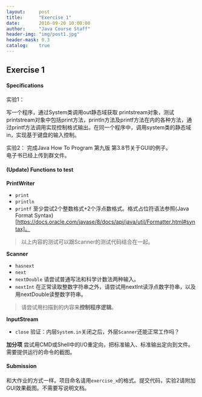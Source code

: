 ```yaml
---
layout:     post
title:      "Exercise 1"
date:       2016-09-20 10:00:00
author:     "Java Course Staff"
header-img: "img/post1.jpg"
header-mask: 0.3
catalog:    true
---
```


## Exercise 1

#### Specifications

实验1：

写一个程序，通过System类调用out静态域获取 printstream对象，测试printstream对象中包括print方法，println方法及printf方法在内的各种方法，通过printf方法调用实现控制格式输出。在同一个程序中，调用system类的静态域in，实现基于键盘的输入控制。

实验2：
完成Java How To Program 第九版 第3.8节关于GUI的例子。<br>
电子书已经上传到群文件。

#### (Update) Functions to test

**PrintWriter**

- `print`
- `println`
- `printf`  至少尝试2个整数格式+2个浮点数格式。格式占位符语法参照(Java Format Syntax)[https://docs.oracle.com/javase/8/docs/api/java/util/Formatter.html#syntax]。

> 以上内容的测试可以跟Scanner的测试代码结合在一起。

**Scanner**

- `hasnext`
- `next`
- `nextDouble` 请尝试普通写法和科学计数法两种输入。
- `nextInt` 在正常读取整数字符串之外，请尝试用nextInt读浮点数字符串，以及用nextDouble读整数字符串。

> 请尝试用扫描到的内容来**控制程序逻辑**。

**InputStream**

- `close`  验证：内层`System.in`关闭之后，外层`Scanner`还能正常工作吗？

**加分项**
尝试用CMD或Shell中的I/O重定向，把标准输入、标准输出定向到文件。需要提供运行的命令的截图。

#### Submission

和大作业的方式一样。项目命名请用`exercise_x`的格式。提交代码，实验2请附加GUI效果截图。不需要写说明文档。
